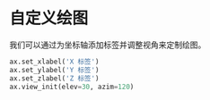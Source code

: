 # 自定义绘图

我们可以通过为坐标轴添加标签并调整视角来定制绘图。

```python
ax.set_xlabel('X 标签')
ax.set_ylabel('Y 标签')
ax.set_zlabel('Z 标签')
ax.view_init(elev=30, azim=120)
```
